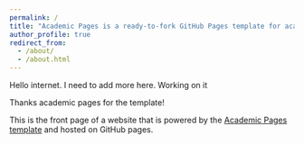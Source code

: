 ```yaml
---
permalink: /
title: "Academic Pages is a ready-to-fork GitHub Pages template for academic personal websites"
author_profile: true
redirect_from: 
  - /about/
  - /about.html
---
```



Hello internet. I need to add more here. Working on it



Thanks academic pages for the template!

This is the front page of a website that is powered by the [Academic Pages template](https://github.com/academicpages/academicpages.github.io) and hosted on GitHub pages. 
